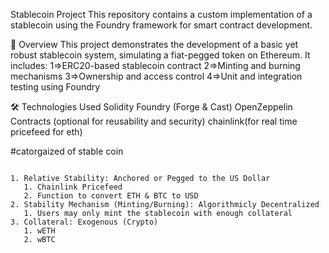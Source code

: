 Stablecoin Project
This repository contains a custom implementation of a stablecoin using the Foundry framework for smart contract development.

🚀 Overview
This project demonstrates the development of a basic yet robust stablecoin system, simulating a fiat-pegged token on Ethereum. It includes:
1=>ERC20-based stablecoin contract
2=>Minting and burning mechanisms
3=>Ownership and access control
4=>Unit and integration testing using Foundry

🛠 Technologies Used
Solidity
Foundry (Forge & Cast)
OpenZeppelin Contracts (optional for reusability and security)
chainlink(for real time pricefeed for eth)


#catorgaized of stable coin
```Our stablecoin is going to be:

1. Relative Stability: Anchored or Pegged to the US Dollar
   1. Chainlink Pricefeed
   2. Function to convert ETH & BTC to USD
2. Stability Mechanism (Minting/Burning): Algorithmicly Decentralized
   1. Users may only mint the stablecoin with enough collateral
3. Collateral: Exogenous (Crypto)
   1. wETH
   2. wBTC
```
